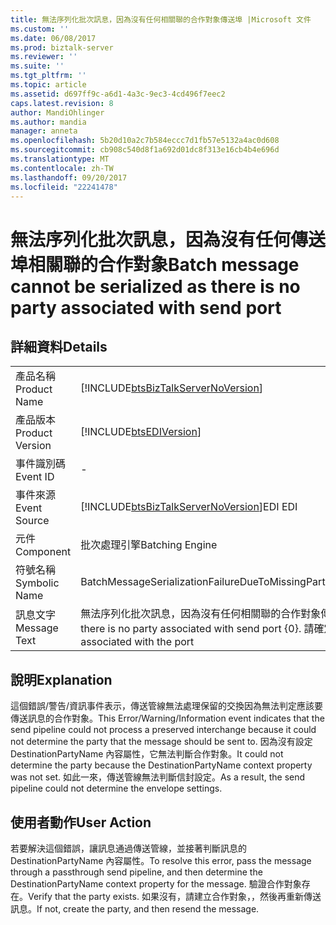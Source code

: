 ```yaml
---
title: 無法序列化批次訊息，因為沒有任何相關聯的合作對象傳送埠 |Microsoft 文件
ms.custom: ''
ms.date: 06/08/2017
ms.prod: biztalk-server
ms.reviewer: ''
ms.suite: ''
ms.tgt_pltfrm: ''
ms.topic: article
ms.assetid: d697ff9c-a6d1-4a3c-9ec3-4cd496f7eec2
caps.latest.revision: 8
author: MandiOhlinger
ms.author: mandia
manager: anneta
ms.openlocfilehash: 5b20d10a2c7b584eccc7d1fb57e5132a4ac0d608
ms.sourcegitcommit: cb908c540d8f1a692d01dc8f313e16cb4b4e696d
ms.translationtype: MT
ms.contentlocale: zh-TW
ms.lasthandoff: 09/20/2017
ms.locfileid: "22241478"
---
```

# <a name="batch-message-cannot-be-serialized-as-there-is-no-party-associated-with-send-port"></a><span data-ttu-id="8d1e9-102">無法序列化批次訊息，因為沒有任何傳送埠相關聯的合作對象</span><span class="sxs-lookup"><span data-stu-id="8d1e9-102">Batch message cannot be serialized as there is no party associated with send port</span></span>
## <a name="details"></a><span data-ttu-id="8d1e9-103">詳細資料</span><span class="sxs-lookup"><span data-stu-id="8d1e9-103">Details</span></span>  
  
|||  
|-|-|  
|<span data-ttu-id="8d1e9-104">產品名稱</span><span class="sxs-lookup"><span data-stu-id="8d1e9-104">Product Name</span></span>|[!INCLUDE[btsBizTalkServerNoVersion](../includes/btsbiztalkservernoversion-md.md)]|  
|<span data-ttu-id="8d1e9-105">產品版本</span><span class="sxs-lookup"><span data-stu-id="8d1e9-105">Product Version</span></span>|[!INCLUDE[btsEDIVersion](../includes/btsediversion-md.md)]|  
|<span data-ttu-id="8d1e9-106">事件識別碼</span><span class="sxs-lookup"><span data-stu-id="8d1e9-106">Event ID</span></span>|-|  
|<span data-ttu-id="8d1e9-107">事件來源</span><span class="sxs-lookup"><span data-stu-id="8d1e9-107">Event Source</span></span>|[!INCLUDE[btsBizTalkServerNoVersion](../includes/btsbiztalkservernoversion-md.md)]<span data-ttu-id="8d1e9-108">EDI</span><span class="sxs-lookup"><span data-stu-id="8d1e9-108"> EDI</span></span>|  
|<span data-ttu-id="8d1e9-109">元件</span><span class="sxs-lookup"><span data-stu-id="8d1e9-109">Component</span></span>|<span data-ttu-id="8d1e9-110">批次處理引擎</span><span class="sxs-lookup"><span data-stu-id="8d1e9-110">Batching Engine</span></span>|  
|<span data-ttu-id="8d1e9-111">符號名稱</span><span class="sxs-lookup"><span data-stu-id="8d1e9-111">Symbolic Name</span></span>|<span data-ttu-id="8d1e9-112">BatchMessageSerializationFailureDueToMissingParty</span><span class="sxs-lookup"><span data-stu-id="8d1e9-112">BatchMessageSerializationFailureDueToMissingParty</span></span>|  
|<span data-ttu-id="8d1e9-113">訊息文字</span><span class="sxs-lookup"><span data-stu-id="8d1e9-113">Message Text</span></span>|<span data-ttu-id="8d1e9-114">無法序列化批次訊息，因為沒有任何相關聯的合作對象傳送埠 {0}。</span><span class="sxs-lookup"><span data-stu-id="8d1e9-114">Batch message can not be serialized as there is no party associated with send port {0}.</span></span> <span data-ttu-id="8d1e9-115">請確定合作對象連接埠相關聯</span><span class="sxs-lookup"><span data-stu-id="8d1e9-115">Make sure that a party is associated with the port</span></span>|  
  
## <a name="explanation"></a><span data-ttu-id="8d1e9-116">說明</span><span class="sxs-lookup"><span data-stu-id="8d1e9-116">Explanation</span></span>  
 <span data-ttu-id="8d1e9-117">這個錯誤/警告/資訊事件表示，傳送管線無法處理保留的交換因為無法判定應該要傳送訊息的合作對象。</span><span class="sxs-lookup"><span data-stu-id="8d1e9-117">This Error/Warning/Information event indicates that the send pipeline could not process a preserved interchange because it could not determine the party that the message should be sent to.</span></span> <span data-ttu-id="8d1e9-118">因為沒有設定 DestinationPartyName 內容屬性，它無法判斷合作對象。</span><span class="sxs-lookup"><span data-stu-id="8d1e9-118">It could not determine the party because the DestinationPartyName context property was not set.</span></span> <span data-ttu-id="8d1e9-119">如此一來，傳送管線無法判斷信封設定。</span><span class="sxs-lookup"><span data-stu-id="8d1e9-119">As a result, the send pipeline could not determine the envelope settings.</span></span>  
  
## <a name="user-action"></a><span data-ttu-id="8d1e9-120">使用者動作</span><span class="sxs-lookup"><span data-stu-id="8d1e9-120">User Action</span></span>  
 <span data-ttu-id="8d1e9-121">若要解決這個錯誤，讓訊息通過傳送管線，並接著判斷訊息的 DestinationPartyName 內容屬性。</span><span class="sxs-lookup"><span data-stu-id="8d1e9-121">To resolve this error, pass the message through a passthrough send pipeline, and then determine the DestinationPartyName context property for the message.</span></span> <span data-ttu-id="8d1e9-122">驗證合作對象存在。</span><span class="sxs-lookup"><span data-stu-id="8d1e9-122">Verify that the party exists.</span></span> <span data-ttu-id="8d1e9-123">如果沒有，請建立合作對象，，然後再重新傳送訊息。</span><span class="sxs-lookup"><span data-stu-id="8d1e9-123">If not, create the party, and then resend the message.</span></span>